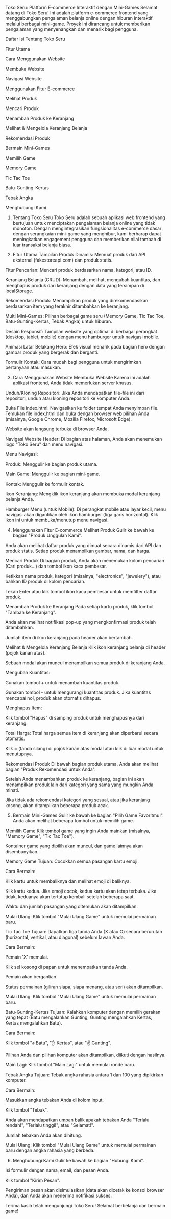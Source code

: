 Toko Seru: Platform E-commerce Interaktif dengan Mini-Games
Selamat datang di Toko Seru! Ini adalah platform e-commerce frontend yang menggabungkan pengalaman belanja online dengan hiburan interaktif melalui berbagai mini-game. Proyek ini dirancang untuk memberikan pengalaman yang menyenangkan dan menarik bagi pengguna.

Daftar Isi
Tentang Toko Seru

Fitur Utama

Cara Menggunakan Website

Membuka Website

Navigasi Website

Menggunakan Fitur E-commerce

Melihat Produk

Mencari Produk

Menambah Produk ke Keranjang

Melihat & Mengelola Keranjang Belanja

Rekomendasi Produk

Bermain Mini-Games

Memilih Game

Memory Game

Tic Tac Toe

Batu-Gunting-Kertas

Tebak Angka

Menghubungi Kami

1. Tentang Toko Seru
Toko Seru adalah sebuah aplikasi web frontend yang bertujuan untuk menciptakan pengalaman belanja online yang tidak monoton. Dengan mengintegrasikan fungsionalitas e-commerce dasar dengan serangkaian mini-game yang menghibur, kami berharap dapat meningkatkan engagement pengguna dan memberikan nilai tambah di luar transaksi belanja biasa.

2. Fitur Utama
Tampilan Produk Dinamis: Memuat produk dari API eksternal (fakestoreapi.com) dan produk statis.

Fitur Pencarian: Mencari produk berdasarkan nama, kategori, atau ID.

Keranjang Belanja (CRUD): Menambah, melihat, mengubah kuantitas, dan menghapus produk dari keranjang dengan data yang tersimpan di localStorage.

Rekomendasi Produk: Menampilkan produk yang direkomendasikan berdasarkan item yang terakhir ditambahkan ke keranjang.

Multi Mini-Games: Pilihan berbagai game seru (Memory Game, Tic Tac Toe, Batu-Gunting-Kertas, Tebak Angka) untuk hiburan.

Desain Responsif: Tampilan website yang optimal di berbagai perangkat (desktop, tablet, mobile) dengan menu hamburger untuk navigasi mobile.

Animasi Latar Belakang Hero: Efek visual menarik pada bagian hero dengan gambar produk yang bergerak dan berganti.

Formulir Kontak: Cara mudah bagi pengguna untuk mengirimkan pertanyaan atau masukan.

3. Cara Menggunakan Website
Membuka Website
Karena ini adalah aplikasi frontend, Anda tidak memerlukan server khusus.

Unduh/Kloning Repositori:
Jika Anda mendapatkan file-file ini dari repositori, unduh atau kloning repositori ke komputer Anda.

Buka File index.html:
Navigasikan ke folder tempat Anda menyimpan file. Temukan file index.html dan buka dengan browser web pilihan Anda (misalnya, Google Chrome, Mozilla Firefox, Microsoft Edge).

Website akan langsung terbuka di browser Anda.

Navigasi Website
Header: Di bagian atas halaman, Anda akan menemukan logo "Toko Seru" dan menu navigasi.

Menu Navigasi:

Produk: Menggulir ke bagian produk utama.

Main Game: Menggulir ke bagian mini-game.

Kontak: Menggulir ke formulir kontak.

Ikon Keranjang: Mengklik ikon keranjang akan membuka modal keranjang belanja Anda.

Hamburger Menu (untuk Mobile):
Di perangkat mobile atau layar kecil, menu navigasi akan digantikan oleh ikon hamburger (tiga garis horizontal). Klik ikon ini untuk membuka/menutup menu navigasi.

4. Menggunakan Fitur E-commerce
Melihat Produk
Gulir ke bawah ke bagian "Produk Unggulan Kami".

Anda akan melihat daftar produk yang dimuat secara dinamis dari API dan produk statis. Setiap produk menampilkan gambar, nama, dan harga.

Mencari Produk
Di bagian produk, Anda akan menemukan kolom pencarian (Cari produk...) dan tombol ikon kaca pembesar.

Ketikkan nama produk, kategori (misalnya, "electronics", "jewelery"), atau bahkan ID produk di kolom pencarian.

Tekan Enter atau klik tombol ikon kaca pembesar untuk memfilter daftar produk.

Menambah Produk ke Keranjang
Pada setiap kartu produk, klik tombol "Tambah ke Keranjang".

Anda akan melihat notifikasi pop-up yang mengkonfirmasi produk telah ditambahkan.

Jumlah item di ikon keranjang pada header akan bertambah.

Melihat & Mengelola Keranjang Belanja
Klik ikon keranjang belanja di header (pojok kanan atas).

Sebuah modal akan muncul menampilkan semua produk di keranjang Anda.

Mengubah Kuantitas:

Gunakan tombol + untuk menambah kuantitas produk.

Gunakan tombol - untuk mengurangi kuantitas produk. Jika kuantitas mencapai nol, produk akan otomatis dihapus.

Menghapus Item:

Klik tombol "Hapus" di samping produk untuk menghapusnya dari keranjang.

Total Harga: Total harga semua item di keranjang akan diperbarui secara otomatis.

Klik &times; (tanda silang) di pojok kanan atas modal atau klik di luar modal untuk menutupnya.

Rekomendasi Produk
Di bawah bagian produk utama, Anda akan melihat bagian "Produk Rekomendasi untuk Anda".

Setelah Anda menambahkan produk ke keranjang, bagian ini akan menampilkan produk lain dari kategori yang sama yang mungkin Anda minati.

Jika tidak ada rekomendasi kategori yang sesuai, atau jika keranjang kosong, akan ditampilkan beberapa produk acak.

5. Bermain Mini-Games
Gulir ke bawah ke bagian "Pilih Game Favoritmu!". Anda akan melihat beberapa tombol untuk memilih game.

Memilih Game
Klik tombol game yang ingin Anda mainkan (misalnya, "Memory Game", "Tic Tac Toe").

Kontainer game yang dipilih akan muncul, dan game lainnya akan disembunyikan.

Memory Game
Tujuan: Cocokkan semua pasangan kartu emoji.

Cara Bermain:

Klik kartu untuk membaliknya dan melihat emoji di baliknya.

Klik kartu kedua. Jika emoji cocok, kedua kartu akan tetap terbuka. Jika tidak, keduanya akan tertutup kembali setelah beberapa saat.

Waktu dan jumlah pasangan yang ditemukan akan ditampilkan.

Mulai Ulang: Klik tombol "Mulai Ulang Game" untuk memulai permainan baru.

Tic Tac Toe
Tujuan: Dapatkan tiga tanda Anda (X atau O) secara berurutan (horizontal, vertikal, atau diagonal) sebelum lawan Anda.

Cara Bermain:

Pemain 'X' memulai.

Klik sel kosong di papan untuk menempatkan tanda Anda.

Pemain akan bergantian.

Status permainan (giliran siapa, siapa menang, atau seri) akan ditampilkan.

Mulai Ulang: Klik tombol "Mulai Ulang Game" untuk memulai permainan baru.

Batu-Gunting-Kertas
Tujuan: Kalahkan komputer dengan memilih gerakan yang tepat (Batu mengalahkan Gunting, Gunting mengalahkan Kertas, Kertas mengalahkan Batu).

Cara Bermain:

Klik tombol "✊ Batu", "✋ Kertas", atau "✌️ Gunting".

Pilihan Anda dan pilihan komputer akan ditampilkan, diikuti dengan hasilnya.

Main Lagi: Klik tombol "Main Lagi" untuk memulai ronde baru.

Tebak Angka
Tujuan: Tebak angka rahasia antara 1 dan 100 yang dipikirkan komputer.

Cara Bermain:

Masukkan angka tebakan Anda di kolom input.

Klik tombol "Tebak".

Anda akan mendapatkan umpan balik apakah tebakan Anda "Terlalu rendah!", "Terlalu tinggi!", atau "Selamat!".

Jumlah tebakan Anda akan dihitung.

Mulai Ulang: Klik tombol "Mulai Ulang Game" untuk memulai permainan baru dengan angka rahasia yang berbeda.

6. Menghubungi Kami
Gulir ke bawah ke bagian "Hubungi Kami".

Isi formulir dengan nama, email, dan pesan Anda.

Klik tombol "Kirim Pesan".

Pengiriman pesan akan disimulasikan (data akan dicetak ke konsol browser Anda), dan Anda akan menerima notifikasi sukses.

Terima kasih telah mengunjungi Toko Seru! Selamat berbelanja dan bermain game!